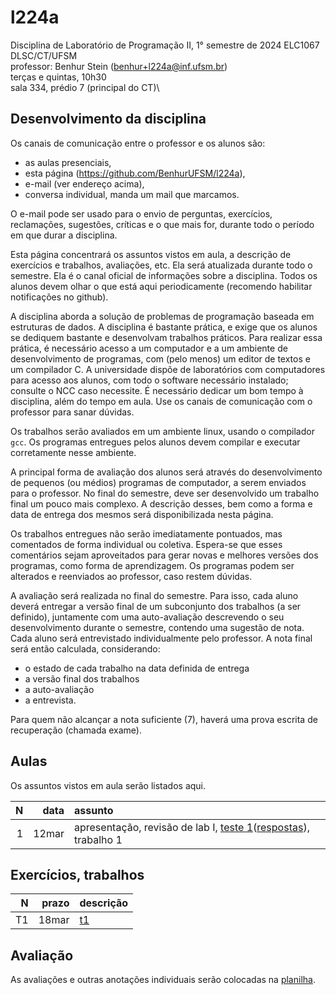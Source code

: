# l224a

Disciplina de Laboratório de Programação II, 1° semestre de 2024
ELC1067 DLSC/CT/UFSM\
professor: Benhur Stein ([benhur+l224a@inf.ufsm.br](mailto:benhur%2bl224a@inf.ufsm.br))\
terças e quintas, 10h30\
sala 334, prédio 7 (principal do CT)\

## Desenvolvimento da disciplina

Os canais de comunicação entre o professor e os alunos são:
- as aulas presenciais,
- esta página (<https://github.com/BenhurUFSM/l224a>),
- e-mail (ver endereço acima),
- conversa individual, manda um mail que marcamos.

O e-mail pode ser usado para o envio de perguntas, exercícios, reclamações, sugestões, críticas e o que mais for, durante todo o período em que durar a disciplina.

Esta página concentrará os assuntos vistos em aula, a descrição de exercícios e trabalhos, avaliações, etc. Ela será atualizada durante todo o semestre. Ela é o canal oficial de informações sobre a disciplina. Todos os alunos devem olhar o que está aqui periodicamente (recomendo habilitar notificações no github).

A disciplina aborda a solução de problemas de programação baseada em estruturas de dados.
A disciplina é bastante prática, e exige que os alunos se dediquem bastante e desenvolvam trabalhos práticos.
Para realizar essa prática, é necessário acesso a um computador e a um ambiente de desenvolvimento de programas, com (pelo menos) um editor de textos e um compilador C.
A universidade dispõe de laboratórios com computadores para acesso aos alunos, com todo o software necessário instalado; consulte o NCC caso necessite.
É necessário dedicar um bom tempo à disciplina, além do tempo em aula. 
Use os canais de comunicação com o professor para sanar dúvidas.

Os trabalhos serão avaliados em um ambiente linux, usando o compilador `gcc`. Os programas entregues pelos alunos devem compilar e executar corretamente nesse ambiente.

A principal forma de avaliação dos alunos será através do desenvolvimento de pequenos (ou médios) programas de computador, a serem enviados para o professor. No final do semestre, deve ser desenvolvido um trabalho final um pouco mais complexo.
A descrição desses, bem como a forma e data de entrega dos mesmos será disponibilizada nesta página.

Os trabalhos entregues não serão imediatamente pontuados, mas comentados de forma individual ou coletiva.
Espera-se que esses comentários sejam aproveitados para gerar novas e melhores versões dos programas, como forma de aprendizagem. 
Os programas podem ser alterados e reenviados ao professor, caso restem dúvidas.

A avaliação será realizada no final do semestre.
Para isso, cada aluno deverá entregar a versão final de um subconjunto dos trabalhos (a ser definido), juntamente com uma auto-avaliação descrevendo o seu desenvolvimento durante o semestre, contendo uma sugestão de nota.
Cada aluno será entrevistado individualmente pelo professor. A nota final será então calculada, considerando:
- o estado de cada trabalho na data definida de entrega
- a versão final dos trabalhos
- a auto-avaliação
- a entrevista.

Para quem não alcançar a nota suficiente (7), haverá uma prova escrita de recuperação (chamada exame).

##  Aulas 

Os assuntos vistos em aula serão listados aqui.

|    N |   data | assunto
| ---: | -----: | :--------
|    1 |  12mar | apresentação, revisão de lab I, [teste 1](https://docs.google.com/forms/d/e/1FAIpQLSew-I-jIvi2UIuuGHTx5qRDSQVe3lwrTpF4dRiKr3Ljpxgj8g/viewform)([respostas](Aulas/a1.md)), trabalho 1

## Exercícios, trabalhos

|     N |     prazo | descrição
| ----: | --------: | :-----------
|    T1 |     18mar | [t1](Trabalhos/t1)

## Avaliação

As avaliações e outras anotações individuais serão colocadas na [planilha](https://docs.google.com/spreadsheets/d/1BGEaOYPyZOYz1gyax0rG7qGGxqAYxhHR_HY6Gl8r2eE/edit?usp=sharing).

